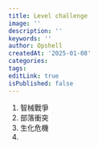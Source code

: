 ```yaml
---
title: Level challenge
image: ''
description: ''
keywords: ''
author: Opshell
createdAt: '2025-01-08'
categories:
tags:
editLink: true
isPublished: false
---
```

1. 智械戰爭
2. 部落衝突
3. 生化危機
4.
